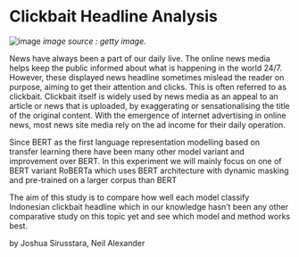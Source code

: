 # Clickbait Headline Analysis

![image](https://user-images.githubusercontent.com/71873035/174487247-ef9da4d0-4ec3-4de6-a058-74d4dabc26dd.png)
_image source : getty image._

News have always been a part of our daily live. The online news media helps keep the public informed about what is happening in the world 24/7. However, these displayed news headline sometimes mislead the reader on purpose, aiming to get their attention and clicks. This is often referred to as clickbait. Clickbait itself is widely used
by news media as an appeal to an article or news that is uploaded, by exaggerating or sensationalising the title of the original content. With the emergence of internet advertising in online news, most news site media rely on the ad income for their daily operation. 

Since BERT as the first language representation modelling based on transfer learning there have been many other model variant and improvement over BERT. In this
experiment we will mainly focus on one of BERT variant RoBERTa which uses BERT architecture with dynamic masking and pre-trained on a larger corpus than BERT 

The aim of this study is to compare how well each model classify Indonesian clickbait headline which in our knowledge hasn’t been any other comparative study on this topic yet and see which model and method works best.

by Joshua Sirusstara, Neil Alexander
